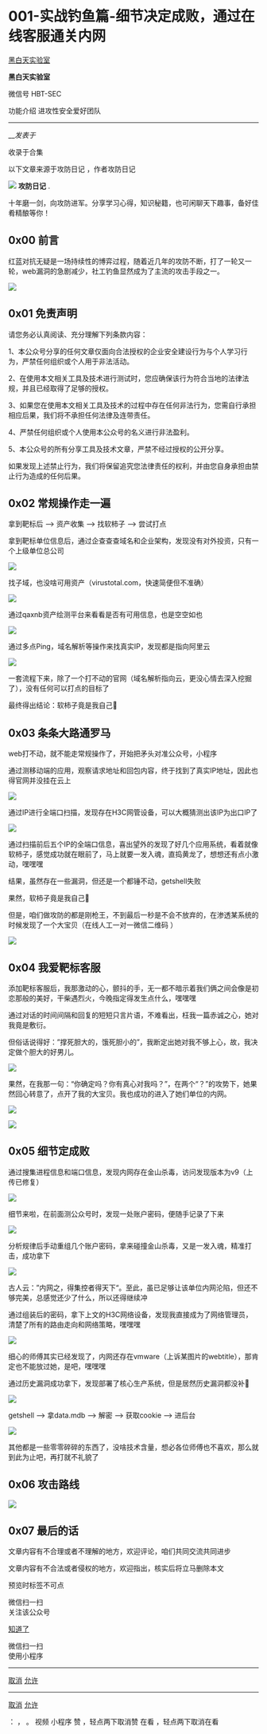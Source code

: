 #  001-实战钓鱼篇-细节决定成败，通过在线客服通关内网

[ 黑白天实验室 ](javascript:void\(0\);)

**黑白天实验室** ![]()

微信号 HBT-SEC

功能介绍 进攻性安全爱好团队

____

___发表于_

收录于合集

以下文章来源于攻防日记 ，作者攻防日记

![](http://wx.qlogo.cn/mmhead/Q3auHgzwzM7wjHchQicrOc1zia1vKaPpSJnvF4torSvZuou8MAh3zCVQ/0)
**攻防日记** .

十年磨一剑，向攻防进军。分享学习心得，知识秘籍，也可闲聊天下趣事，备好佳肴精酿等你！

## 0x00 前言

红蓝对抗无疑是一场持续性的博弈过程，随着近几年的攻防不断，打了一轮又一轮，web漏洞的急剧减少，社工钓鱼显然成为了主流的攻击手段之一。

![](https://gitee.com/fuli009/images/raw/master/public/20221019203309.png)

## 0x01 免责声明

请您务必认真阅读、充分理解下列条款内容：

1、本公众号分享的任何文章仅面向合法授权的企业安全建设行为与个人学习行为，严禁任何组织或个人用于非法活动。

2、在使用本文相关工具及技术进行测试时，您应确保该行为符合当地的法律法规，并且已经取得了足够的授权。

3、如果您在使用本文相关工具及技术的过程中存在任何非法行为，您需自行承担相应后果，我们将不承担任何法律及连带责任。

4、严禁任何组织或个人使用本公众号的名义进行非法盈利。

5、本公众号的所有分享工具及技术文章，严禁不经过授权的公开分享。

如果发现上述禁止行为，我们将保留追究您法律责任的权利，并由您自身承担由禁止行为造成的任何后果。

## 0x02 常规操作走一遍

拿到靶标后 --> 资产收集 --> 找软柿子 --> 尝试打点

拿到靶标单位信息后，通过企查查查域名和企业架构，发现没有对外投资，只有一个上级单位总公司

![](https://gitee.com/fuli009/images/raw/master/public/20221019203310.png)

找子域，也没啥可用资产（virustotal.com，快速简便但不准确）

  

![](https://gitee.com/fuli009/images/raw/master/public/20221019203311.png)

通过qaxnb资产绘测平台来看看是否有可用信息，也是空空如也

![](https://gitee.com/fuli009/images/raw/master/public/20221019203312.png)

通过多点Ping，域名解析等操作来找真实IP，发现都是指向阿里云

![](https://gitee.com/fuli009/images/raw/master/public/20221019203313.png)

一套流程下来，除了一个打不动的官网（域名解析指向云，更没心情去深入挖掘了），没有任何可以打点的目标了

最终得出结论：软柿子竟是我自己🤢

## 0x03 条条大路通罗马

web打不动，就不能走常规操作了，开始把矛头对准公众号，小程序

通过测移动端的应用，观察请求地址和回包内容，终于找到了真实IP地址，因此也得官网并没挂在云上

![](https://gitee.com/fuli009/images/raw/master/public/20221019203314.png)

通过IP进行全端口扫描，发现存在H3C网管设备，可以大概猜测出该IP为出口IP了

![](https://gitee.com/fuli009/images/raw/master/public/20221019203315.png)

通过扫描前后五个IP的全端口信息，喜出望外的发现了好几个应用系统，看着就像软柿子，感觉成功就在眼前了，马上就要一发入魂，直捣黄龙了，想想还有点小激动，嘿嘿嘿

结果，虽然存在一些漏洞，但还是一个都锤不动，getshell失败

果然，软柿子竟是我自己🤢

但是，咱们做攻防的都是刚枪王，不到最后一秒是不会不放弃的，在渗透某系统的时候发现了一个大宝贝（在线人工一对一微信二维码 ）

![](https://gitee.com/fuli009/images/raw/master/public/20221019203316.png)

## 0x04 我爱靶标客服

添加靶标客服后，我那激动的心，颤抖的手，无一都不暗示着我们俩之间会像是初恋那般的美好，干柴遇烈火，今晚指定得发生点什么，嘿嘿嘿

通过对话的时间间隔和回复的短短只言片语，不难看出，枉我一篇赤诚之心，她对我竟是敷衍。

但俗话说得好：”撑死胆大的，饿死胆小的”，我断定出她对我不够上心，故，我决定做个胆大的好男儿。

![](https://gitee.com/fuli009/images/raw/master/public/20221019203317.png)

果然，在我那一句：“你确定吗？你有真心对我吗？”，在两个“？”的攻势下，她果然回心转意了，点开了我的大宝贝。我也成功的进入了她们单位的内网。

![](https://gitee.com/fuli009/images/raw/master/public/20221019203319.png)

![](https://gitee.com/fuli009/images/raw/master/public/20221019203320.png)

## 0x05 细节定成败

通过搜集进程信息和端口信息，发现内网存在金山杀毒，访问发现版本为v9（上传已修复）

![](https://gitee.com/fuli009/images/raw/master/public/20221019203321.png)

细节来啦，在前面测公众号时，发现一处账户密码，便随手记录了下来

![](https://gitee.com/fuli009/images/raw/master/public/20221019203322.png)

分析规律后手动重组几个账户密码，拿来碰撞金山杀毒，又是一发入魂，精准打击，成功拿下

![](https://gitee.com/fuli009/images/raw/master/public/20221019203323.png)

古人云：”内网之，得集控者得天下“。至此，虽已足够让该单位内网沦陷，但还不够完美，总感觉还少了什么，所以还得继续冲

通过组装后的密码，拿下上文的H3C网络设备，发现我直接成为了网络管理员，清楚了所有的路由走向和网络策略，嘿嘿嘿

![](https://gitee.com/fuli009/images/raw/master/public/20221019203326.png)

细心的师傅其实已经发现了，内网还存在vmware（上诉某图片的webtitle），那肯定也不能放过她，是吧，嘿嘿嘿

通过历史漏洞成功拿下，发现部署了核心生产系统，但是居然历史漏洞都没补🤢

![](https://gitee.com/fuli009/images/raw/master/public/20221019203327.png)

getshell --> 拿data.mdb --> 解密 --> 获取cookie --> 进后台

![](https://gitee.com/fuli009/images/raw/master/public/20221019203328.png)

其他都是一些零零碎碎的东西了，没啥技术含量，想必各位师傅也不喜欢，那么就到此为止吧，再打就不礼貌了

## 0x06 攻击路线

![](https://gitee.com/fuli009/images/raw/master/public/20221019203329.png)

## 0x07 最后的话

文章内容有不合理或者不理解的地方，欢迎评论，咱们共同交流共同进步

文章内容有不合法或者侵权的地方，欢迎指出，核实后将立马删除本文

  

  

预览时标签不可点

微信扫一扫  
关注该公众号

[知道了](javascript:;)

微信扫一扫  
使用小程序

****

[取消](javascript:void\(0\);) [允许](javascript:void\(0\);)

****

[取消](javascript:void\(0\);) [允许](javascript:void\(0\);)

： ， 。   视频 小程序 赞 ，轻点两下取消赞 在看 ，轻点两下取消在看

